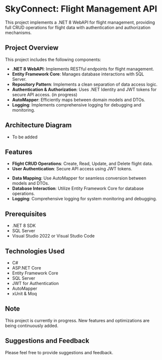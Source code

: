 # SkyConnect: Flight Management API

This project implements a .NET 8 WebAPI for flight management, providing full CRUD operations for flight data with authentication and authorization mechanisms.

## Project Overview

This project includes the following components:

- **.NET 8 WebAPI**: Implements RESTful endpoints for flight management.
- **Entity Framework Core**: Manages database interactions with SQL Server.
- **Repository Pattern**: Implements a clean separation of data access logic.
- **Authentication & Authorization**: Uses .NET Identity and JWT tokens for secure API access. (in progress)
- **AutoMapper**: Efficiently maps between domain models and DTOs.
- **Logging**: Implements comprehensive logging for debugging and monitoring.

## Architecture Diagram
- To be added

## Features

- **Flight CRUD Operations**: Create, Read, Update, and Delete flight data.
- **User Authentication**: Secure API access using JWT tokens.
<!--- **Role-based Authorization**: Control access to API endpoints based on user roles.-->
- **Data Mapping**: Use AutoMapper for seamless conversion between models and DTOs.
- **Database Interaction**: Utilize Entity Framework Core for database operations.
- **Logging**: Comprehensive logging for system monitoring and debugging.

## Prerequisites

- .NET 8 SDK
- SQL Server
- Visual Studio 2022 or Visual Studio Code

## Technologies Used

- C#
- ASP.NET Core
- Entity Framework Core
- SQL Server
- JWT for Authentication
- AutoMapper
- xUnit & Moq

## Note

This project is currently in progress. New features and optimizations are being continuously added.

## Suggestions and Feedback

Please feel free to provide suggestions and feedback.
